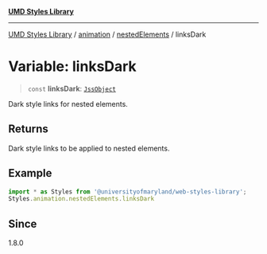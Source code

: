 [**UMD Styles Library**](../../../../README.md)

***

[UMD Styles Library](../../../../README.md) / [animation](../../../README.md) / [nestedElements](../README.md) / linksDark

# Variable: linksDark

> `const` **linksDark**: [`JssObject`](../../../../utilities/namespaces/transform/type-aliases/JssObject.md)

Dark style links for nested elements.

## Returns

Dark style links to be applied to nested elements.

## Example

```typescript
import * as Styles from '@universityofmaryland/web-styles-library';
Styles.animation.nestedElements.linksDark
```

## Since

1.8.0
